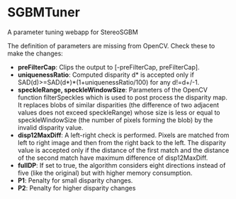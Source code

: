 # SGBMTuner
A parameter tuning webapp for StereoSGBM

The definition of parameters are missing from OpenCV. Check these to make the changes:
* **preFilterCap**: Clips the output to \[-preFilterCap, preFilterCap\]. 
* **uniquenessRatio**: Computed disparity d* is accepted only if SAD(d)>=SAD(d*)*(1+uniquenessRatio/100) for any d!=d+/-1. 
* **speckleRange, speckleWindowSize**: Parameters of   the OpenCV   function filterSpeckles  which  is  used  to  post  process the  disparity  map.  It  replaces blobs  of  similar  disparities  (the  difference  of  two adjacent  values  does  not exceed speckleRange) whose size is less or equal to speckleWindowSize (the number of pixels forming the blob) by the invalid disparity value. 
* **disp12MaxDiff**: A left-right check is performed. Pixels are matched from left to  right  image  and  then  from  the  right  back  to  the left.  The  disparity  value  is accepted only if the distance of the first match and the distance of the second match have maximum difference of disp12MaxDiff.
* **fullDP**:  If  set  to  true,  the  algorithm  considers  eight  directions  instead  of  five (like the original) but with higher memory consumption. 
* **P1**: Penalty for small disparity changes. 
* **P2**: Penalty for higher disparity changes
